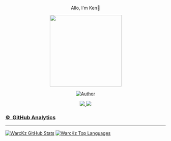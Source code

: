 <p align='center'>Allo, I'm Ken👋</p>
<p align="center">
<img src="https://c.top4top.io/p_2275xjq7x1.jpg" width="225" height="225"/>
</p>
<p align="center">
<a href="https://github.com/WarcKz"><img title="Author" src="https://img.shields.io/badge/Author-WarcKz-red.svg?style=for-the-badge&logo=github"></a>
<p align="center">
<a href="https://www.instagram.com/warclol"><img src="https://img.shields.io/badge/Instagram-E4405F?style=for-the-badge&logo=instagram&logoColor=white"/> 
<a href="https://wa.me/6281515982740"><img src="https://img.shields.io/badge/WhatsApp-25D366?style=for-the-badge&logo=whatsapp&logoColor=white" />
</P>
  
### ⚙ &nbsp;GitHub Analytics

---

[![WarcKz GitHub Stats](https://github-readme-stats.vercel.app/api?username=WarcKz&show_icons=true&hide=issues&theme=radical)](https://github-readme-stats.vercel.app)
[![WarcKz Top Languages](https://github-readme-stats.vercel.app/api/top-langs?username=WarcKz&layout=compact&theme=radical)](https://github-readme-stats.vercel.app)
